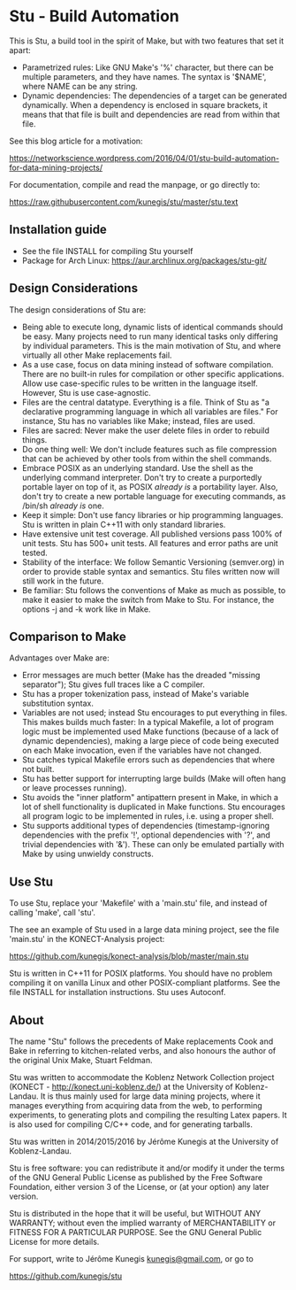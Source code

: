 # Stu - Build Automation

This is Stu, a build tool in the spirit of Make, but with two features
that set it apart: 

* Parametrized rules:  Like GNU Make's '%' character, but there can be
  multiple parameters, and they have names.  The syntax is '$NAME',
  where NAME can be any string. 
* Dynamic dependencies:  The dependencies of a target can be generated
  dynamically.  When a dependency is enclosed in square brackets, it means
  that that file is built and dependencies are read from within that
  file. 

See this blog article for a motivation:

https://networkscience.wordpress.com/2016/04/01/stu-build-automation-for-data-mining-projects/

For documentation, compile and read the manpage, or go directly to: 

https://raw.githubusercontent.com/kunegis/stu/master/stu.text

## Installation guide

* See the file INSTALL for compiling Stu yourself
* Package for Arch Linux:  https://aur.archlinux.org/packages/stu-git/

## Design Considerations

The design considerations of Stu are:

* Being able to execute long, dynamic lists of identical commands should
  be easy.  Many projects need to run many identical tasks only
  differing by individual parameters.  This is the main motivation of
  Stu, and where virtually all other Make replacements fail. 
* As a use case, focus on data mining instead of software compilation. 
  There are no built-in rules for compilation or other specific
  applications.  Allow use case-specific rules to be written in the
  language itself.  However, Stu is use case-agnostic. 
* Files are the central datatype.  Everything is a file.  Think of Stu
  as "a declarative programming language in which all variables are
  files."  For instance, Stu has no variables like Make; instead, files
  are used.  
* Files are sacred: Never make the user delete files in order to rebuild
  things.  
* Do one thing well: We don't include features such as file compression
  that can be achieved by other tools from within the shell commands.  
* Embrace POSIX as an underlying standard. Use the shell as the
  underlying command interpreter. Don't try to create a purportedly
  portable layer on top of it, as POSIX _already is_ a portability
  layer.  Also, don't try to create a new portable language for
  executing commands, as /bin/sh _already is_ one.  
* Keep it simple:  Don't use fancy libraries or hip programming
  languages.  Stu is written in plain C++11 with only standard
  libraries. 
* Have extensive unit test coverage.  All published versions pass 100%
  of unit tests.  Stu has 500+ unit tests.  All features and error paths
  are unit tested. 
* Stability of the interface:  We follow Semantic Versioning
  (semver.org) in order to provide stable syntax and semantics.  Stu
  files written now will still work in the future. 
* Be familiar:  Stu follows the conventions of Make as much as possible,
  to make it easier to make the switch from Make to Stu.  For instance,
  the options -j and -k work like in Make.  

## Comparison to Make

Advantages over Make are:

* Error messages are much better (Make has the dreaded "missing
  separator"); Stu gives full traces like a C compiler.
* Stu has a proper tokenization pass, instead of Make's variable
  substitution syntax.  
* Variables are not used; instead Stu encourages to put everything in
  files. This makes builds much faster: In a typical Makefile, a lot of
  program logic must be implemented used Make functions (because of a
  lack of dynamic dependencies), making a large piece of code being
  executed on each Make invocation, even if the variables have not
  changed. 
* Stu catches typical Makefile errors such as dependencies that where
  not built.
* Stu has better support for interrupting large builds (Make will often
  hang or leave processes running).
* Stu avoids the "inner platform" antipattern present in Make, in which
  a lot of shell functionality is duplicated in Make functions.  Stu
  encourages all program logic to be implemented in rules, i.e. using a
  proper shell.  
* Stu supports additional types of dependencies (timestamp-ignoring
  dependencies with the prefix '!', optional dependencies with '?', and
  trivial dependencies with '&').  These can only be emulated partially
  with Make by using unwieldy constructs.

## Use Stu

To use Stu, replace your 'Makefile' with a 'main.stu' file, and instead
of calling 'make', call 'stu'. 

The see an example of Stu used in a large data mining project, see the
file 'main.stu' in the KONECT-Analysis project:

https://github.com/kunegis/konect-analysis/blob/master/main.stu

Stu is written in C++11 for POSIX platforms.  You should have no problem
compiling it on vanilla Linux and other POSIX-compliant platforms.  See
the file INSTALL for installation instructions.  Stu uses Autoconf. 

## About 

The name "Stu" follows the precedents of Make replacements Cook and Bake
in referring to kitchen-related verbs, and also honours the author of
the original Unix Make, Stuart Feldman. 

Stu was written to accommodate the Koblenz Network Collection project
(KONECT - http://konect.uni-koblenz.de/) at the University of Koblenz-Landau.
It is thus mainly used for large data mining projects, where it manages
everything from acquiring data from the web, to performing experiments,
to generating plots and compiling the resulting Latex papers.  It is
also used for compiling C/C++ code, and for generating tarballs.  

Stu was written in 2014/2015/2016 by Jérôme Kunegis at the University of
Koblenz-Landau.  

Stu is free software: you can redistribute it and/or modify it under the
terms of the GNU General Public License as published by the Free
Software Foundation, either version 3 of the License, or (at your
option) any later version. 

Stu is distributed in the hope that it will be useful, but WITHOUT ANY
WARRANTY; without even the implied warranty of MERCHANTABILITY or
FITNESS FOR A PARTICULAR PURPOSE.  See the GNU General Public License
for more details. 

For support, write to Jérôme Kunegis <kunegis@gmail.com>, or go to 

https://github.com/kunegis/stu
